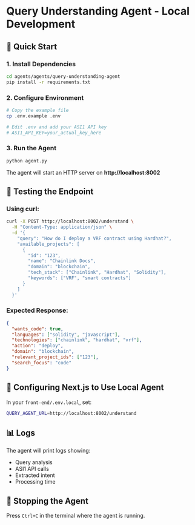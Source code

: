 # Query Understanding Agent - Local Development

## 🚀 Quick Start

### 1. Install Dependencies

```bash
cd agents/agents/query-understanding-agent
pip install -r requirements.txt
```

### 2. Configure Environment

```bash
# Copy the example file
cp .env.example .env

# Edit .env and add your ASI1 API key
# ASI1_API_KEY=your_actual_key_here
```

### 3. Run the Agent

```bash
python agent.py
```

The agent will start an HTTP server on **http://localhost:8002**

## 📡 Testing the Endpoint

### Using curl:

```bash
curl -X POST http://localhost:8002/understand \
  -H "Content-Type: application/json" \
  -d '{
    "query": "How do I deploy a VRF contract using Hardhat?",
    "available_projects": [
      {
        "id": "123",
        "name": "Chainlink Docs",
        "domain": "blockchain",
        "tech_stack": ["Chainlink", "Hardhat", "Solidity"],
        "keywords": ["VRF", "smart contracts"]
      }
    ]
  }'
```

### Expected Response:

```json
{
  "wants_code": true,
  "languages": ["solidity", "javascript"],
  "technologies": ["chainlink", "hardhat", "vrf"],
  "action": "deploy",
  "domain": "blockchain",
  "relevant_project_ids": ["123"],
  "search_focus": "code"
}
```

## 🔧 Configuring Next.js to Use Local Agent

In your `front-end/.env.local`, set:

```bash
QUERY_AGENT_URL=http://localhost:8002/understand
```

## 📊 Logs

The agent will print logs showing:
- Query analysis
- ASI1 API calls
- Extracted intent
- Processing time

## 🛑 Stopping the Agent

Press `Ctrl+C` in the terminal where the agent is running.
